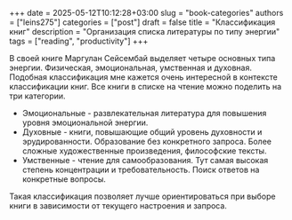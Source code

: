 +++ 
date        = 2025-05-12T10:12:28+03:00
slug        = "book-categories"
authors     = ["leins275"]
categories  = ["post"]
draft       = false
title       = "Классификация книг"
description = "Организация списка литературы по типу энергии"
tags        = ["reading", "productivity"]
+++

В своей книге Маргулан Сейсембай выделяет четыре основных типа энергии. Физическая, эмоциональная, умственная и духовная.
Подобная классификация мне кажется очень интересной в контексте классификации книг. Все книги в списке на чтение можно поделить на три категории.

- Эмоциональные - развлекательная литература для повышения уровня эмоциональной энергии.
- Духовные - книги, повышающие общий уровень духовности и эрудированности. Образование без конкретного запроса. Более сложные художественные произведения, философские тексты.
- Умственные - чтение для самообразования. Тут самая высокая степень концентрации и требовательность. Поиск ответов на конкретные вопросы.

Такая классификация позволяет лучше ориентироваться при выборе книги в зависимости от текущего настроения и запроса.

